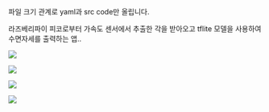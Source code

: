 파일 크기 관계로 yaml과 src code만 올립니다.  


라즈베리파이 피코로부터 가속도 센서에서 추출한 각을 받아오고 tflite 모델을 사용하여 수면자세를 출력하는 앱..  


![](/result/supine.jpg)  

![](/result/left.jpg)  

![](/result/right.jpg)  

![](/result/prone.jpg)    

